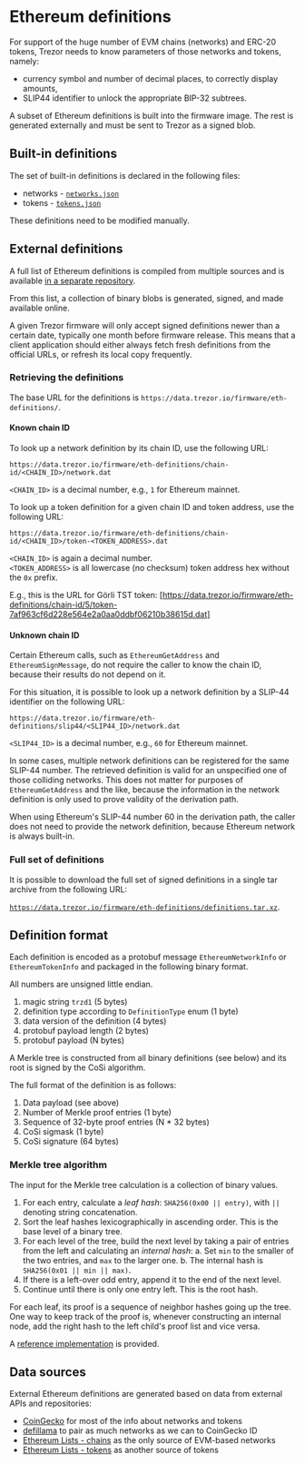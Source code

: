 # Ethereum definitions

For support of the huge number of EVM chains (networks) and ERC-20 tokens, Trezor needs
to know parameters of those networks and tokens, namely:

* currency symbol and number of decimal places, to correctly display amounts,
* SLIP44 identifier to unlock the appropriate BIP-32 subtrees.

A subset of Ethereum definitions is built into the firmware image. The rest is generated
externally and must be sent to Trezor as a signed blob.

## Built-in definitions

The set of built-in definitions is declared in the following files:
* networks - [`networks.json`](https://github.com/trezor/trezor-firmware/blob/master/common/defs/ethereum/networks.json)
* tokens - [`tokens.json`](https://github.com/trezor/trezor-firmware/blob/master/common/defs/ethereum/tokens.json)

These definitions need to be modified manually.

## External definitions

A full list of Ethereum definitions is compiled from multiple sources and is available
[in a separate repository](https://github.com/trezor/definitions).

From this list, a collection of binary blobs is generated, signed, and made available
online.

A given Trezor firmware will only accept signed definitions newer than a certain date,
typically one month before firmware release. This means that a client application should
either always fetch fresh definitions from the official URLs, or refresh its local copy
frequently.

### Retrieving the definitions

The base URL for the definitions is `https://data.trezor.io/firmware/eth-definitions/`.

#### Known chain ID

To look up a network definition by its chain ID, use the following URL:

`https://data.trezor.io/firmware/eth-definitions/chain-id/<CHAIN_ID>/network.dat`

`<CHAIN_ID>` is a decimal number, e.g., `1` for Ethereum mainnet.

To look up a token definition for a given chain ID and token address, use the following URL:

`https://data.trezor.io/firmware/eth-definitions/chain-id/<CHAIN_ID>/token-<TOKEN_ADDRESS>.dat`

`<CHAIN_ID>` is again a decimal number.<br>
`<TOKEN_ADDRESS>` is all lowercase (no checksum) token address hex without the `0x` prefix.

E.g., this is the URL for Görli TST token:
[https://data.trezor.io/firmware/eth-definitions/chain-id/5/token-7af963cf6d228e564e2a0aa0ddbf06210b38615d.dat]


#### Unknown chain ID

Certain Ethereum calls, such as `EthereumGetAddress` and `EthereumSignMessage`, do not
require the caller to know the chain ID, because their results do not depend on it.

For this situation, it is possible to look up a network definition by a SLIP-44
identifier on the following URL:

`https://data.trezor.io/firmware/eth-definitions/slip44/<SLIP44_ID>/network.dat`

`<SLIP44_ID>` is a decimal number, e.g., `60` for Ethereum mainnet.

In some cases, multiple network definitions can be registered for the same SLIP-44
number. The retrieved definition is valid for an unspecified one of those colliding
networks. This does not matter for purposes of `EthereumGetAddress` and the like,
because the information in the network definition is only used to prove validity of the
derivation path.

When using Ethereum's SLIP-44 number 60 in the derivation path, the caller does not need
to provide the network definition, because Ethereum network is always built-in.

### Full set of definitions

It is possible to download the full set of signed definitions in a single tar archive
from the following URL:

[`https://data.trezor.io/firmware/eth-definitions/definitions.tar.xz`](https://data.trezor.io/firmware/eth-definitions/definitions.tar.xz).

## Definition format

Each definition is encoded as a protobuf message `EthereumNetworkInfo` or
`EthereumTokenInfo` and packaged in the following binary format.

All numbers are unsigned little endian.

1. magic string `trzd1` (5 bytes)
2. definition type according to `DefinitionType` enum (1 byte)
3. data version of the definition (4 bytes)
4. protobuf payload length (2 bytes)
5. protobuf payload (N bytes)

A Merkle tree is constructed from all binary definitions (see below) and its root is
signed by the CoSi algorithm.

The full format of the definition is as follows:

1. Data payload (see above)
2. Number of Merkle proof entries (1 byte)
3. Sequence of 32-byte proof entries (N * 32 bytes)
4. CoSi sigmask (1 byte)
5. CoSi signature (64 bytes)

### Merkle tree algorithm

The input for the Merkle tree calculation is a collection of binary values.

1. For each entry, calculate a _leaf hash_: `SHA256(0x00 || entry)`, with `||` denoting
   string concatenation.
2. Sort the leaf hashes lexicographically in ascending order. This is the base level of
   a binary tree.
3. For each level of the tree, build the next level by taking a pair of entries from the
   left and calculating an _internal hash_:
   a. Set `min` to the smaller of the two entries, and `max` to the larger one.
   b. The internal hash is `SHA256(0x01 || min || max)`.
4. If there is a left-over odd entry, append it to the end of the next level.
5. Continue until there is only one entry left. This is the root hash.

For each leaf, its proof is a sequence of neighbor hashes going up the tree. One way to
keep track of the proof is, whenever constructing an internal node, add the right hash
to the left child's proof list and vice versa.

A [reference implementation](https://github.com/trezor/trezor-firmware/blob/master/python/src/trezorlib/merkle_tree.py) is provided.

## Data sources

External Ethereum definitions are generated based on data from external APIs and repositories:

* [CoinGecko](https://www.coingecko.com/) for most of the info about networks and tokens
* [defillama](https://defillama.com/) to pair as much networks as we can to CoinGecko ID
* [Ethereum Lists - chains](https://github.com/ethereum-lists/chains) as the only source of EVM-based networks
* [Ethereum Lists - tokens](https://github.com/ethereum-lists/tokens) as another source of tokens
